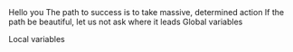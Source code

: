 <o>
Hello you
The path to success is to take massive, determined action
If the path be beautiful, let us not ask where it leads
Global variables

Local variables
